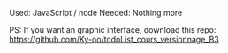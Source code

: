 Used:
  JavaScript / node
Needed:
  Nothing more

PS: If you want an graphic interface, download this repo: https://github.com/Ky-oo/todoList_cours_versionnage_B3
